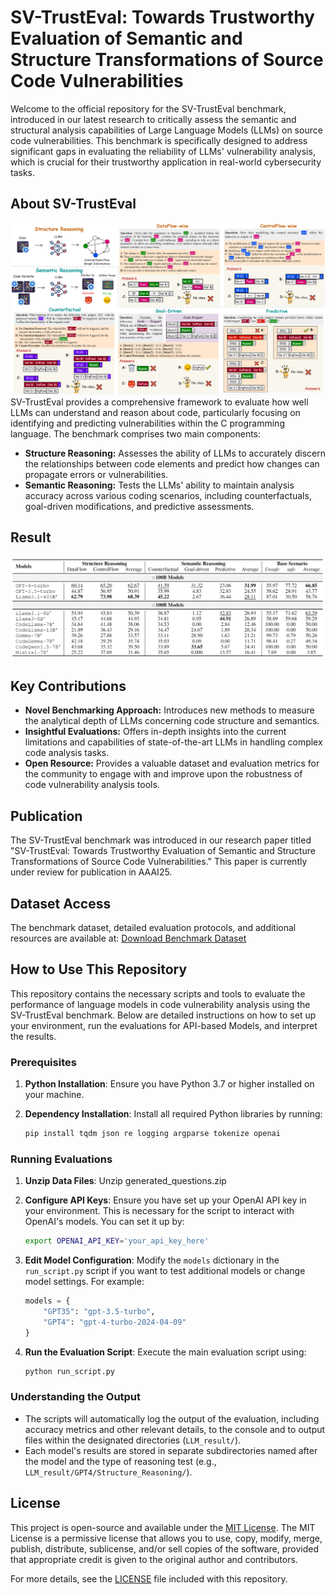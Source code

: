 # SV-TrustEval: Towards Trustworthy Evaluation of Semantic and Structure Transformations of Source Code Vulnerabilities

Welcome to the official repository for the SV-TrustEval benchmark, introduced in our latest research to critically assess the semantic and structural analysis capabilities of Large Language Models (LLMs) on source code vulnerabilities. This benchmark is specifically designed to address significant gaps in evaluating the reliability of LLMs' vulnerability analysis, which is crucial for their trustworthy application in real-world cybersecurity tasks.

## About SV-TrustEval
![Overview of SV-TrustEval](Figures/main_intro.png)
SV-TrustEval provides a comprehensive framework to evaluate how well LLMs can understand and reason about code, particularly focusing on identifying and predicting vulnerabilities within the C programming language. The benchmark comprises two main components:
- **Structure Reasoning:** Assesses the ability of LLMs to accurately discern the relationships between code elements and predict how changes can propagate errors or vulnerabilities.
- **Semantic Reasoning:** Tests the LLMs' ability to maintain analysis accuracy across various coding scenarios, including counterfactuals, goal-driven modifications, and predictive assessments.

## Result
![Evaluation Result](Figures/res.png)

## Key Contributions

- **Novel Benchmarking Approach:** Introduces new methods to measure the analytical depth of LLMs concerning code structure and semantics.
- **Insightful Evaluations:** Offers in-depth insights into the current limitations and capabilities of state-of-the-art LLMs in handling complex code analysis tasks.
- **Open Resource:** Provides a valuable dataset and evaluation metrics for the community to engage with and improve upon the robustness of code vulnerability analysis tools.

## Publication

The SV-TrustEval benchmark was introduced in our research paper titled "SV-TrustEval: Towards Trustworthy Evaluation of Semantic and Structure Transformations of Source Code Vulnerabilities." This paper is currently under review for publication in AAAI25.

## Dataset Access

The benchmark dataset, detailed evaluation protocols, and additional resources are available at: [Download Benchmark Dataset](./SV_TrustEval.zip)


## How to Use This Repository

This repository contains the necessary scripts and tools to evaluate the performance of language models in code vulnerability analysis using the SV-TrustEval benchmark. Below are detailed instructions on how to set up your environment, run the evaluations for API-based Models, and interpret the results.

### Prerequisites

1. **Python Installation**: Ensure you have Python 3.7 or higher installed on your machine.
   
2. **Dependency Installation**: Install all required Python libraries by running:
   ```bash
   pip install tqdm json re logging argparse tokenize openai
   ```

### Running Evaluations
1. **Unzip Data Files**: Unzip generated_questions.zip


2. **Configure API Keys**: Ensure you have set up your OpenAI API key in your environment. This is necessary for the script to interact with OpenAI's models. You can set it up by:
   ```bash
   export OPENAI_API_KEY='your_api_key_here'
   ```

3. **Edit Model Configuration**: Modify the `models` dictionary in the `run_script.py` script if you want to test additional models or change model settings. For example:
   ```python
   models = {
       "GPT35": "gpt-3.5-turbo",
       "GPT4": "gpt-4-turbo-2024-04-09"
   }
   ```
  
4. **Run the Evaluation Script**: Execute the main evaluation script using:
   ```bash
   python run_script.py
   ```

### Understanding the Output

- The scripts will automatically log the output of the evaluation, including accuracy metrics and other relevant details, to the console and to output files within the designated directories (`LLM_result/`).
- Each model's results are stored in separate subdirectories named after the model and the type of reasoning test (e.g., `LLM_result/GPT4/Structure_Reasoning/`).

## License

This project is open-source and available under the [MIT License](LICENSE). The MIT License is a permissive license that allows you to use, copy, modify, merge, publish, distribute, sublicense, and/or sell copies of the software, provided that appropriate credit is given to the original author and contributors.

For more details, see the [LICENSE](LICENSE) file included with this repository.
